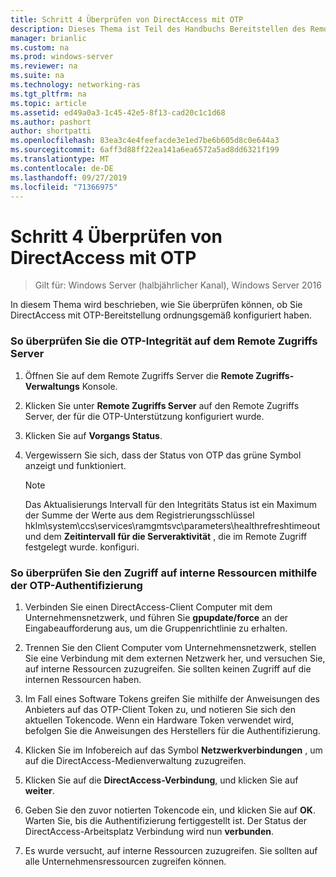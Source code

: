 ```yaml
---
title: Schritt 4 Überprüfen von DirectAccess mit OTP
description: Dieses Thema ist Teil des Handbuchs Bereitstellen des Remote Zugriffs mit OTP-Authentifizierung in Windows Server 2016.
manager: brianlic
ms.custom: na
ms.prod: windows-server
ms.reviewer: na
ms.suite: na
ms.technology: networking-ras
ms.tgt_pltfrm: na
ms.topic: article
ms.assetid: ed49a0a3-1c45-42e5-8f13-cad20c1c1d68
ms.author: pashort
author: shortpatti
ms.openlocfilehash: 83ea3c4e4feefacde3e1ed7be6b605d8c0e644a3
ms.sourcegitcommit: 6aff3d88ff22ea141a6ea6572a5ad8dd6321f199
ms.translationtype: MT
ms.contentlocale: de-DE
ms.lasthandoff: 09/27/2019
ms.locfileid: "71366975"
---
```

# <a name="step-4-verify-directaccess-with-otp"></a>Schritt 4 Überprüfen von DirectAccess mit OTP

>Gilt für: Windows Server (halbjährlicher Kanal), Windows Server 2016

In diesem Thema wird beschrieben, wie Sie überprüfen können, ob Sie DirectAccess mit OTP-Bereitstellung ordnungsgemäß konfiguriert haben.
  
### <a name="to-verify-otp-health-on-the-remote-access-server"></a>So überprüfen Sie die OTP-Integrität auf dem Remote Zugriffs Server

1. Öffnen Sie auf dem Remote Zugriffs Server die **Remote Zugriffs-Verwaltungs** Konsole.  

2. Klicken Sie unter **Remote Zugriffs Server** auf den Remote Zugriffs Server, der für die OTP-Unterstützung konfiguriert wurde.  

3. Klicken Sie auf **Vorgangs Status**.  

4. Vergewissern Sie sich, dass der Status von OTP das grüne Symbol anzeigt und funktioniert.  
  
    > [!NOTE]  
    > Das Aktualisierungs Intervall für den Integritäts Status ist ein Maximum der Summe der Werte aus dem Registrierungsschlüssel hklm\system\ccs\services\ramgmtsvc\parameters\healthrefreshtimeout und dem **Zeitintervall für die Serveraktivität** , die im Remote Zugriff festgelegt wurde. konfiguri.  
  
### <a name="to-verify-access-to-internal-resources-using-otp-authentication"></a>So überprüfen Sie den Zugriff auf interne Ressourcen mithilfe der OTP-Authentifizierung  
  
1.  Verbinden Sie einen DirectAccess-Client Computer mit dem Unternehmensnetzwerk, und führen Sie **gpupdate/force** an der Eingabeaufforderung aus, um die Gruppenrichtlinie zu erhalten.  
  
2.  Trennen Sie den Client Computer vom Unternehmensnetzwerk, stellen Sie eine Verbindung mit dem externen Netzwerk her, und versuchen Sie, auf interne Ressourcen zuzugreifen. Sie sollten keinen Zugriff auf die internen Ressourcen haben.  
  
3.  Im Fall eines Software Tokens greifen Sie mithilfe der Anweisungen des Anbieters auf das OTP-Client Token zu, und notieren Sie sich den aktuellen Tokencode. Wenn ein Hardware Token verwendet wird, befolgen Sie die Anweisungen des Herstellers für die Authentifizierung.  
  
4.  Klicken Sie im Infobereich auf das Symbol **Netzwerkverbindungen** , um auf die DirectAccess-Medienverwaltung zuzugreifen.  
  
5.  Klicken Sie auf die **DirectAccess-Verbindung**, und klicken Sie auf **weiter**.  
  
6.  Geben Sie den zuvor notierten Tokencode ein, und klicken Sie auf **OK**. Warten Sie, bis die Authentifizierung fertiggestellt ist. Der Status der DirectAccess-Arbeitsplatz Verbindung wird nun **verbunden**.  
  
7.  Es wurde versucht, auf interne Ressourcen zuzugreifen. Sie sollten auf alle Unternehmensressourcen zugreifen können.  
  


